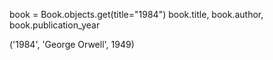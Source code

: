 book = Book.objects.get(title="1984")
book.title, book.author, book.publication_year

('1984', 'George Orwell', 1949)
